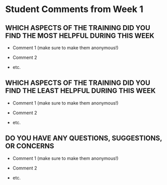 # Student Comments from Week 1

## WHICH ASPECTS OF THE TRAINING DID YOU FIND THE MOST HELPFUL DURING THIS WEEK

- Comment 1 (make sure to make them anonymous!)

- Comment 2

- etc.

## WHICH ASPECTS OF THE TRAINING DID YOU FIND THE LEAST HELPFUL DURING THIS WEEK

- Comment 1 (make sure to make them anonymous!)

- Comment 2

- etc.

## DO YOU HAVE ANY QUESTIONS, SUGGESTIONS, OR CONCERNS

- Comment 1 (make sure to make them anonymous!)

- Comment 2

- etc.
